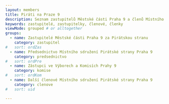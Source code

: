```yaml
---
layout: members
title: Piráti na Praze 9
description: Seznam zastupitelů Městské části Praha 9 a členů Místního sdružení Pirátské strany na Praze 9
keywords: zastupitelé, zastupitelky, členové, členky
viewMode: grouped # or alltogether
groups:
  - name: Zastupitelé Městské části Praha 9 za Pirátskou stranu
    category: zastupitel
#	sort: ordZas
  - name: Předsednictvo Místního sdružení Pirátské strany Praha 9
    category: predsednictvo
#	sort: ordPre	
  - name: Zástupci ve Výborech a Komisích Prahy 9
    category: komise
#	sort: ordKom
  - name: Další členové Místního sdružení Pirátské strany Praha 9
    category: clenove
#	sort: uid

---
```

